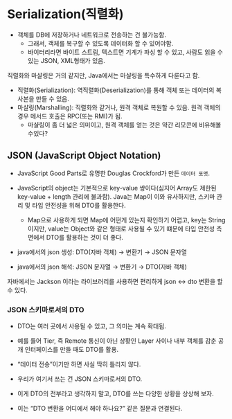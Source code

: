 # Serialization(직렬화)

- 객체를 DB에 저장하거나 네트워크로 전송하는 건 불가능함.
  - 그래서, 객체를 복구할 수 있도록 데이터화 할 수 있어야함.
  - 바이터리라면 바이트 스트림, 텍스트면 기계가 파싱 할 수 있고, 사람도 읽을 수 있는 JSON, XML형태가 있음.

직렬화와 마샬링은 거의 같지만, Java에서는 마샬링을 특수하게 다룬다고 함.
- 직렬화(Serialization): 역직렬화(Deserialization)를 통해 객체 또는 데이터의 복사본을 만들 수 있음.
- 마샬링(Marshalling): 직렬화와 같거나, 원격 객체로 복원할 수 있음. 원격 객체의 경우 메서드 호출은 RPC(또는 RMI)가 됨.
  - 마샬링이 좀 더 넓은 의미이고, 원격 객체를 얻는 것은 약간 리모콘에 비유해볼수있다?

## JSON (JavaScript Object Notation)

- JavaScript Good Parts로 유명한 Douglas Crockford가 만든 `데이터 포맷`.

- JavaScript의 object는 기본적으로 key-value 쌍이다(심지어 Array도 제한된 key-value + length 관리에 불과함). Java는 Map이 이와 유사하지만, 스키마 관리 및 타입 안전성을 위해 DTO를 활용한다.
  - Map으로 사용하게 되면 Map에 어떤게 있는지 확인하기 어렵고, key는 String이지만, value는 Object와 같은 형태로 사용될 수 있기 떄문에 타입 안전성 측면에서 DTO를 활용하는 것이 더 좋다.


- java에서의 json 생성: DTO(자바 객체) → 변환기 → JSON 문자열
- java에서의 json 해석: JSON 문자열 → 변환기 → DTO(자바 객체)

자바에서는 Jackson 이라는 라이브러리를 사용하면 편리하게 json <-> dto 변환을 할 수 있다.

### JSON 스키마로서의 DTO
- DTO는 여러 곳에서 사용될 수 있고, 그 의미는 계속 확대됨. 
- 예를 들어 Tier, 즉 Remote 통신이 아닌 상황인 Layer 사이나 내부 객체를 감춘 공개 인터페이스를 만들 때도 DTO를 활용. 
- “데이터 전송”이기만 하면 사실 딱히 틀리지 않다.

- 우리가 여기서 쓰는 건 JSON 스키마로서의 DTO. 
- 이게 DTO의 전부라고 생각하지 말고, DTO를 쓰는 다양한 상황을 상상해 보자. 
- 이는 “DTO 변환을 어디에서 해야 하나요?” 같은 질문과 연결된다.

